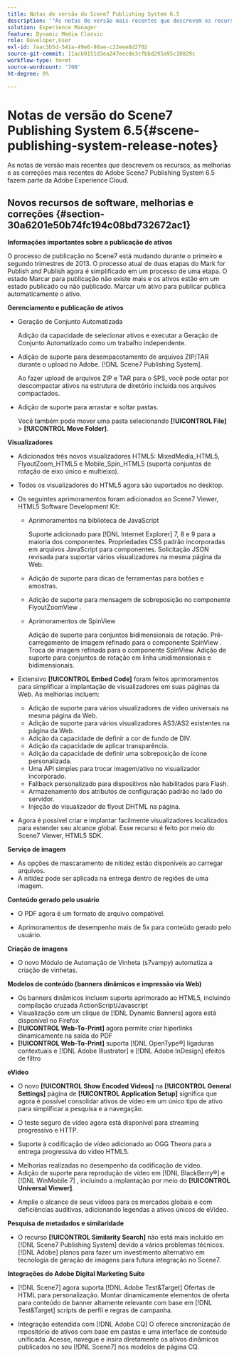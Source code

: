 ```yaml
---
title: Notas de versão do Scene7 Publishing System 6.5
description: '"As notas de versão mais recentes que descrevem os recursos, aprimoramentos e correções mais recentes do Adobe Scene7 Publishing System 6.5, parte da solução Adobe Experience Manager na Adobe Experience Cloud."'
solution: Experience Manager
feature: Dynamic Media Classic
role: Developer,User
exl-id: 7aac3b5d-541a-49e6-98ae-c22eee8d2702
source-git-commit: 11acb9151d3ea247eecde3cfbbd295a95c10829c
workflow-type: tm+mt
source-wordcount: '708'
ht-degree: 0%

---
```


# Notas de versão do Scene7 Publishing System 6.5{#scene-publishing-system-release-notes}

As notas de versão mais recentes que descrevem os recursos, as melhorias e as correções mais recentes do Adobe Scene7 Publishing System 6.5 fazem parte da Adobe Experience Cloud.

## Novos recursos de software, melhorias e correções {#section-30a6201e50b74fc194c08bd732672ac1}

**Informações importantes sobre a publicação de ativos**

O processo de publicação no Scene7 está mudando durante o primeiro e segundo trimestres de 2013. O processo atual de duas etapas do Mark for Publish and Publish agora é simplificado em um processo de uma etapa. O estado Marcar para publicação não existe mais e os ativos estão em um estado publicado ou não publicado. Marcar um ativo para publicar publica automaticamente o ativo.

**Gerenciamento e publicação de ativos**

* Geração de Conjunto Automatizada

   Adição da capacidade de selecionar ativos e executar a Geração de Conjunto Automatizado como um trabalho independente.
* Adição de suporte para desempacotamento de arquivos ZIP/TAR durante o upload no Adobe. [!DNL Scene7 Publishing System].

   Ao fazer upload de arquivos ZIP e TAR para o SPS, você pode optar por descompactar ativos na estrutura de diretório incluída nos arquivos compactados.

* Adição de suporte para arrastar e soltar pastas.

   Você também pode mover uma pasta selecionando **[!UICONTROL File]** > **[!UICONTROL Move Folder]**.

**Visualizadores**

* Adicionados três novos visualizadores HTML5: MixedMedia_HTML5, FlyoutZoom_HTML5 e Mobile_Spin_HTML5 (suporta conjuntos de rotação de eixo único e multieixo).

<!-- 
  [More information](http://help.adobe.com/en_US/scene7/using/WS6E593DEA-7D81-4cd6-84B0-85E8BB274176.html#WS1c46793299cf21d77e926d1613177f0a020-8000.html).  -->
* Todos os visualizadores do HTML5 agora são suportados no desktop.

<!--   [More information](http://help.adobe.com/en_US/scene7/using/WS6E593DEA-7D81-4cd6-84B0-85E8BB274176.html#WS1c46793299cf21d77e926d1613177f0a020-8000.html). -->
* Os seguintes aprimoramentos foram adicionados ao Scene7 Viewer, HTML5 Software Development Kit:

   * Aprimoramentos na biblioteca de JavaScript

      Suporte adicionado para [!DNL Internet Explorer] 7, 8 e 9 para a maioria dos componentes. Propriedades CSS padrão incorporadas em arquivos JavaScript para componentes. Solicitação JSON revisada para suportar vários visualizadores na mesma página da Web.

   * Adição de suporte para dicas de ferramentas para botões e amostras.
   * Adição de suporte para mensagem de sobreposição no componente FlyoutZoomView .
   * Aprimoramentos de SpinView

      Adição de suporte para conjuntos bidimensionais de rotação. Pré-carregamento de imagem refinado para o componente SpinView . Troca de imagem refinada para o componente SpinView. Adição de suporte para conjuntos de rotação em linha unidimensionais e bidimensionais.

* Extensivo **[!UICONTROL Embed Code]** foram feitos aprimoramentos para simplificar a implantação de visualizadores em suas páginas da Web. As melhorias incluem:

   * Adição de suporte para vários visualizadores de vídeo universais na mesma página da Web.
   * Adição de suporte para vários visualizadores AS3/AS2 existentes na página da Web.
   * Adição da capacidade de definir a cor de fundo de DIV.
   * Adição da capacidade de aplicar transparência.
   * Adição da capacidade de definir uma sobreposição de ícone personalizada.
   * Uma API simples para trocar imagem/ativo no visualizador incorporado.
   * Fallback personalizado para dispositivos não habilitados para Flash.
   * Armazenamento dos atributos de configuração padrão no lado do servidor.
   * Injeção do visualizador de flyout DHTML na página.

* Agora é possível criar e implantar facilmente visualizadores localizados para estender seu alcance global. Esse recurso é feito por meio do Scene7 Viewer, HTML5 SDK.

**Serviço de imagem**

* As opções de mascaramento de nitidez estão disponíveis ao carregar arquivos.
* A nitidez pode ser aplicada na entrega dentro de regiões de uma imagem.

**Conteúdo gerado pelo usuário**

* O PDF agora é um formato de arquivo compatível.

<!--   [More information](http://help.adobe.com/en_US/scene7/using/WSe8b0455615e2dc47-2df907a712f31201b35-8000.html).  -->
* Aprimoramentos de desempenho mais de 5x para conteúdo gerado pelo usuário.

**Criação de imagens**

* O novo Módulo de Automação de Vinheta (s7vampy) automatiza a criação de vinhetas.

**Modelos de conteúdo (banners dinâmicos e impressão via Web)**

* Os banners dinâmicos incluem suporte aprimorado ao HTML5, incluindo compilação cruzada ActionScript/Javascript
* Visualização com um clique de [!DNL Dynamic Banners] agora está disponível no Firefox
* **[!UICONTROL Web-To-Print]** agora permite criar hiperlinks dinamicamente na saída do PDF
* **[!UICONTROL Web-To-Print]** suporta [!DNL OpenType®] ligaduras contextuais e [!DNL Adobe Illustrator] e [!DNL Adobe InDesign] efeitos de filtro

**eVideo**

* O novo **[!UICONTROL Show Encoded Videos]** na **[!UICONTROL General Settings]** página de **[!UICONTROL Application Setup]** significa que agora é possível consolidar ativos de vídeo em um único tipo de ativo para simplificar a pesquisa e a navegação.

<!--   [More information](http://help.adobe.com/en_US/scene7/using/WSCCBA9D3A-06A3-4f29-AF6B-36CBB2A655F1.html).  -->

* O teste seguro de vídeo agora está disponível para streaming progressivo e HTTP.

<!--   [More information](http://help.adobe.com/en_US/scene7/using/WSd968ca97bf01df72-5efde3a123268dd80f5-8000.html). -->
* Suporte à codificação de vídeo adicionado ao OGG Theora para a entrega progressiva do vídeo HTML5.

<!--   [More information](http://help.adobe.com/en_US/scene7/using/WSE86ACF2B-BD50-4c48-A1D7-9CD4405B62D0.html#WS1c46793299cf21d7-39fae9c1131ba8968f7-7fff.html). -->
* Melhorias realizadas no desempenho da codificação de vídeo.
* Adição de suporte para reprodução de vídeo em [!DNL BlackBerry®] e [!DNL WinMobile 7] , incluindo a implantação por meio do **[!UICONTROL Universal Viewer]**.

<!--   [More information](http://help.adobe.com/en_US/scene7/using/WS6E593DEA-7D81-4cd6-84B0-85E8BB274176.html#WS1c46793299cf21d77e926d1613177f0a020-8000.html) or the [eVideo chapter](http://help.adobe.com/en_US/scene7/using/WS53492AE1-6029-45d8-BF80-F4B5CF33EB08.html). -->

* Amplie o alcance de seus vídeos para os mercados globais e com deficiências auditivas, adicionando legendas a ativos únicos de eVideo.

<!--   See [More information](http://help.adobe.com/en_US/scene7/using/WS98ca2e6790647c06-6f6f53e137b959f094-8000.html). -->

**Pesquisa de metadados e similaridade**

* O recurso **[!UICONTROL Similarity Search]** não está mais incluído em [!DNL Scene7 Publishing System] devido a vários problemas técnicos. [!DNL Adobe] planos para fazer um investimento alternativo em tecnologia de geração de imagens para futura integração no Scene7.

**Integrações do Adobe Digital Marketing Suite**

* [!DNL Scene7] agora suporta [!DNL Adobe Test&Target] Ofertas de HTML para personalização. Montar dinamicamente elementos de oferta para conteúdo de banner altamente relevante com base em [!DNL Test&Target] scripts de perfil e regras de campanha.

* Integração estendida com [!DNL Adobe CQ] O oferece sincronização de repositório de ativos com base em pastas e uma interface de conteúdo unificada. Acesse, navegue e insira diretamente os ativos dinâmicos publicados no seu [!DNL Scene7] nos modelos de página CQ.
